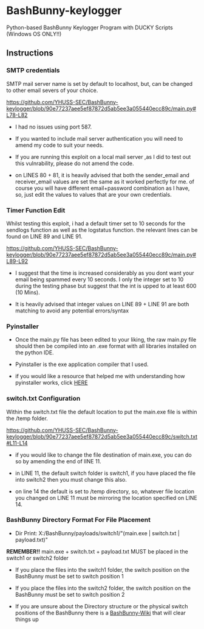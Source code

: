 # BashBunny-keylogger
Python-based BashBunny Keylogger Program with DUCKY Scripts (Windows OS ONLY!!) 

## Instructions 
### SMTP credentials

SMTP mail server name is set by default to localhost, but, can be changed to other email severs of your choice.

https://github.com/YHUSS-SEC/BashBunny-keylogger/blob/90e77237aee5ef87872d5ab5ee3a055440ecc89c/main.py#L78-L82

* I had no issues using port 587.
 
* If you wanted to include mail server authentication you will need to amend my code to suit your needs. 

* If you are running this exploit on a local mail server ,as I did to test out this vulnrability, please do not amend the code.

* on LINES 80 + 81, it is heavily advised that both the sender_email and receiver_email values are set the same as it worked perfectly for me. of course you will have different email+password combination as I have, so, just edit the values to values that are your own credentials.


### Timer Function Edit

Whilst testing this exploit, i had a default timer set to 10 seconds for the sendlogs function as well as the logstatus function. the relevant lines can be found on LINE 89 and LINE 91.

https://github.com/YHUSS-SEC/BashBunny-keylogger/blob/90e77237aee5ef87872d5ab5ee3a055440ecc89c/main.py#L89-L92

* I suggest that the time is increased considerably as you dont want your email being spammed every 10 seconds. I only the integer set to 10 during the testing phase but suggest that the int is upped to at least 600 (10 Mins).

* It is heavily advised that integer values on LINE 89 + LINE 91 are both matching to avoid any potential errors/syntax  

### Pyinstaller 
* Once the main.py file has been edited to your liking, the raw main.py file should then be compiled into an .exe format with all libraries installed on the python IDE.

* Pyinstaller is the exe application compiler that I used.

* if you would like a resource that helped me with understanding how pyinstaller works, click [HERE](https://www.youtube.com/watch?v=WLBpBVObWDI)

### switch.txt Configuration

Within the switch.txt file the default location to put the main.exe file is within the /temp folder.

https://github.com/YHUSS-SEC/BashBunny-keylogger/blob/90e77237aee5ef87872d5ab5ee3a055440ecc89c/switch.txt#L11-L14

* if you would like to change the file destination of main.exe, you can do so by amending the end of lINE 11.

* in LINE 11, the default switch folder is switch1, if you have placed the file into switch2 then you must change this also.

* on line 14 the default is set to /temp directory, so, whatever file location you changed on LINE 11 must be mirroring the location specified on LINE 14.

### BashBunny Directory Format For File Placement

* Dir Print: X:/BashBunny/payloads/switch1/"(main.exe | switch.txt | payload.txt)"

**REMEMBER!!** main.exe + switch.txt + payload.txt MUST be placed in the switch1 or switch2 folder

* If you place the files into the switch1 folder, the switch position on the BashBunny must be set to switch position 1
  
* If you place the files into the switch2 folder, the switch position on the BashBunny must be set to switch position 2 

* If you are unsure about the Directory structure or the physical switch positions of the BashBunny there is a [BashBunny-Wiki](https://github.com/hak5/bashbunny-wiki/blob/master/index.md) that will clear things up




